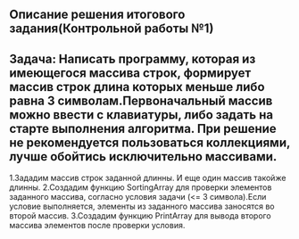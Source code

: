 ## **Описание решения итогового задания(Контрольной работы №1)**
## Задача: Написать программу, которая из имеющегося массива строк, формирует массив строк длина которых меньше либо равна 3 символам.Первоначальный массив можно ввести с клавиатуры, либо задать на старте выполнения алгоритма. При решение не рекомендуется пользоваться коллекциями, лучше обойтись исключительно массивами.

1.Зададим массив строк заданной длинны. И еще один массив такойже длинны.
2.Создадим функцию SortingArray для проверки элементов заданного массива, согласно условия задачи (<= 3 символа).Если условие выполняется, элементы из заданного массива заносятся во второй массив.
3.Создадим функцию PrintArray для вывода  второго массива элементов после проверки условия.